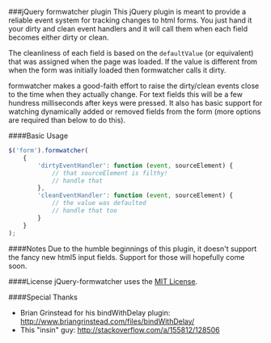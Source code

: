 ###jQuery formwatcher plugin
This jQuery plugin is meant to provide a reliable event system for tracking changes to html forms.  You just hand it your dirty and clean event handlers and it will call them when each field becomes either dirty or clean.  

The cleanliness of each field is based on the ```defaultValue``` (or equivalent) that was assigned when the page was loaded.  If the value is different from when the form was initially loaded then formwatcher calls it dirty.

formwatcher makes a good-faith effort to raise the dirty/clean events close to the time when they actually change.  For text fields this will be a few hundress milliseconds after keys were pressed.  It also has basic support for watching dynamically added or removed fields from the form (more options are required than below to do this).

####Basic Usage
```javascript
$('form').formwatcher(
    {
        'dirtyEventHandler': function (event, sourceElement) {
            // that sourceElement is filthy!
            // handle that 
        },
        'cleanEventHandler': function (event, sourceElement) {
            // the value was defaulted
            // handle that too
        }
    }
);
```

####Notes
Due to the humble beginnings of this plugin, it doesn't support the fancy new html5 input fields.  Support for those will hopefully come soon.

####License
jQuery-formwatcher uses the [MIT License](http://www.opensource.org/licenses/mit-license.php).

####Special Thanks
 - Brian Grinstead for his bindWithDelay plugin: http://www.briangrinstead.com/files/bindWithDelay/
 - This "insin" guy: http://stackoverflow.com/a/155812/128506
